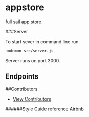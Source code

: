 # appstore
full sail app store

###Server

To start sever in command line run.

```
nodemon src/server.js
```

Server runs on port 3000.


## Endpoints


##Contributors
- [View Contributors](https://github.com/seanedw1/appstore/graphs/contributors)

######Style Guide reference
[Airbnb](https://github.com/airbnb/javascript)
